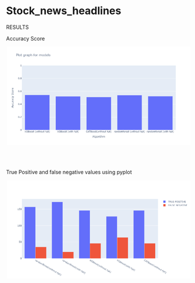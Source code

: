 # Stock_news_headlines


RESULTS


Accuracy Score

<p align="center">
  <img src="https://github.com/anshulsingh8101/Stock_news_headlines/blob/master/images/newplot%20(1).png" width="500" title="hover text">
</p>


<br>
</br>


True Positive and false negative values using pyplot

<p align="center">
  <img src="https://github.com/anshulsingh8101/Stock_news_headlines/blob/master/images/newplot.png" width="500" title="hover text">
</p>

